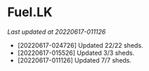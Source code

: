 # Fuel.LK
*Last updated at 20220617-011126*
* [20220617-024726] Updated 22/22 sheds.
* [20220617-015526] Updated 3/3 sheds.
* [20220617-011126] Updated 7/7 sheds.

